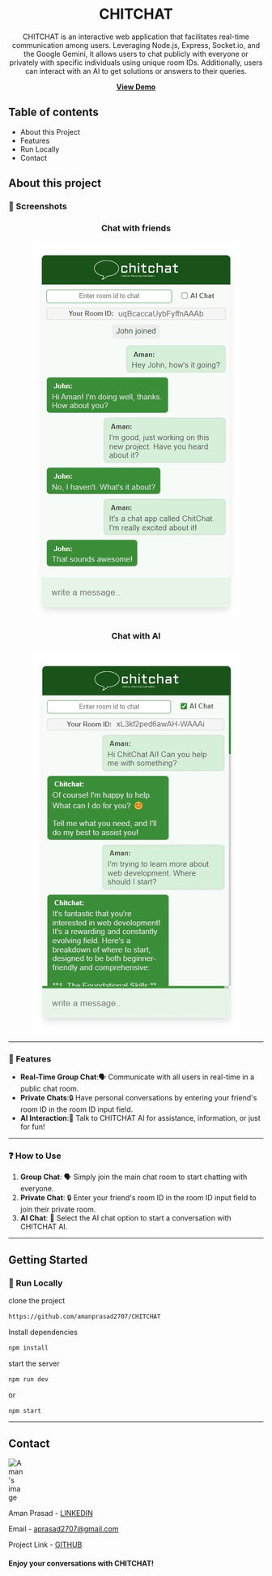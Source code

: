 <div align='center'>
<h1>CHITCHAT</h1>
<p>CHITCHAT is an interactive web application that facilitates real-time communication among users. Leveraging Node.js, Express, Socket.io, and the Google Gemini, it allows users to chat publicly with everyone or privately with specific individuals using unique room IDs. Additionally, users can interact with an AI to get solutions or answers to their queries.</p>

**<a href= "https://chitchat.railway.app">View Demo</a>**

</div>

## Table of contents

- About this Project
- Features
- Run Locally
- Contact

## About this project
### 📸 Screenshots

<div align='center'>

<h3>Chat with friends</h3>

![user chat](./Screenshots/user-chat.jpg)

<h3>Chat with AI</h3>

![user chat](./Screenshots/AI-chat.jpg)

</div>

---
### 🎯 Features
- **Real-Time Group Chat**:🗣️ Communicate with all users in real-time in a public chat room.
- **Private Chats**:🔒 Have personal conversations by entering your friend's room ID in the room ID input field.
- **AI Interaction**:🤖 Talk to CHITCHAT AI for assistance, information, or just for fun!
---

### ❓ How to Use

1. **Group Chat**: 🗣️  Simply join the main chat room to start chatting with everyone.
2. **Private Chat**: 🔒 Enter your friend's room ID in the room ID input field to join their private room.
3. **AI Chat**: 🤖 Select the AI chat option to start a conversation with CHITCHAT AI.
---


## Getting Started

### 🏃 Run Locally
clone the project
```bash
https://github.com/amanprasad2707/CHITCHAT
```
Install dependencies
```bash
npm install
```
start the server
```bash
npm run dev
```
or
```bash
npm start
```
---

## Contact
<div style="width: 30px;">

![Aman's image](https://avatars.githubusercontent.com/u/121761736?v=4)

</div>

Aman Prasad - [LINKEDIN]("https://www.linkedin.com/in/amanprasad2707/")

Email - aprasad2707@gmail.com

Project Link - [GITHUB]("https://github.com/amanprasad2707/chitchat")

#### Enjoy your conversations with CHITCHAT!